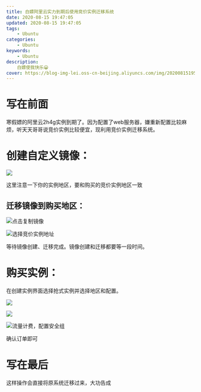 ```yaml
---
title: 白嫖阿里云实力到期后使用竞价实例迁移系统
date: 2020-08-15 19:47:05
updated: 2020-08-15 19:47:05
tags:
    - Ubuntu
categories:
    - Ubuntu
keywords:
    - Ubuntu
description:
    白嫖使我快乐😀
cover: https://blog-img-lei.oss-cn-beijing.aliyuncs.com/img/20200815195003.png
---
```


# 写在前面

寒假嫖的阿里云2h4g实例到期了。因为配置了web服务器，嫌重新配置比较麻烦，听天天哥哥说竞价实例比较便宜，现利用竞价实例迁移系统。

# 创建自定义镜像：

![](https://blog-img-lei.oss-cn-beijing.aliyuncs.com/img/image-20200815193558402.png)

这里注意一下你的实例地区，要和购买的竞价实例地区一致

## 迁移镜像到购买地区：

![点击复制镜像](https://blog-img-lei.oss-cn-beijing.aliyuncs.com/img/image-20200815193651547.png)

![选择竞价实例地址](https://blog-img-lei.oss-cn-beijing.aliyuncs.com/img/image-20200815193720741.png)

等待镜像创建、迁移完成。镜像创建和迁移都要等一段时间。

# 购买实例：

在创建实例界面选择抢式实例并选择地区和配置。

![](https://blog-img-lei.oss-cn-beijing.aliyuncs.com/img/image-20200815193416811.png)

![](https://blog-img-lei.oss-cn-beijing.aliyuncs.com/img/image-20200815194032750.png)

![流量计费，配置安全组](https://blog-img-lei.oss-cn-beijing.aliyuncs.com/img/image-20200815194255556.png)

确认订单即可

# 写在最后

这样操作会直接将原系统迁移过来，大功告成